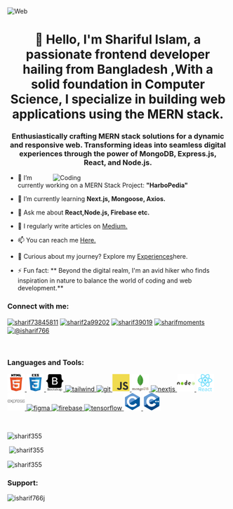 <img align="center" alt="Web" width="1000" src="https://i.ibb.co/6JrDPsM/1-x-OELk-Xpew-XA7u-ff-Gev-CA.gif" >
<h1 align="center">👋 Hello, I'm Shariful Islam, a passionate frontend developer hailing from Bangladesh ,With a solid foundation in Computer Science, I specialize in building web applications using the MERN stack.</h1>
<h3 align="center">Enthusiastically crafting MERN stack solutions for a dynamic and responsive web. Transforming ideas into seamless digital experiences through the power of MongoDB, Express.js, React, and Node.js.</h3>
<img align="right" alt="Coding" width="400" src="https://media.tenor.com/rePDfDWO3XoAAAAd/hacking.gif">


- 🔭 I’m currently working on a MERN Stack Project: **"HarboPedia"**

- 🌱 I’m currently learning **Next.js, Mongoose, Axios.**

- 💬 Ask me about **React,Node.js, Firebase etc.**

- 📝 I regularly write articles on <a href="https://medium.com/@isharif766" >Medium.<a/> 

- 📫 You can reach me <a href="mailto:isharif766@gmail.com" target="blank">Here.</a>

- 📄  Curious about my journey? Explore my <a href="https://drive.google.com/file/d/1JdTaDsuwQqLtnKgzzlXNve0UGZJ1OnIV/view?usp=sharing" >Experiences<a/>here.

- ⚡ Fun fact: ** Beyond the digital realm, I'm an avid hiker who finds inspiration in nature to balance the world of coding and web development.**



<h3 align="left">Connect with me:</h3>
<p align="left">
<a href="https://twitter.com/sharif73845811" target="blank"><img align="center" src="https://raw.githubusercontent.com/rahuldkjain/github-profile-readme-generator/master/src/images/icons/Social/twitter.svg" alt="sharif73845811" height="30" width="40" /></a>
<a href="https://linkedin.com/in/sharif2a99202" target="blank"><img align="center" src="https://raw.githubusercontent.com/rahuldkjain/github-profile-readme-generator/master/src/images/icons/Social/linked-in-alt.svg" alt="sharif2a99202" height="30" width="40" /></a>
<a href="https://fb.com/sharif39019" target="blank"><img align="center" src="https://raw.githubusercontent.com/rahuldkjain/github-profile-readme-generator/master/src/images/icons/Social/facebook.svg" alt="sharif39019" height="30" width="40" /></a>
<a href="https://instagram.com/sharifmoments" target="blank"><img align="center" src="https://raw.githubusercontent.com/rahuldkjain/github-profile-readme-generator/master/src/images/icons/Social/instagram.svg" alt="sharifmoments" height="30" width="40" /></a>
<a href="https://medium.com/@isharif766" target="blank"><img align="center" src="https://raw.githubusercontent.com/rahuldkjain/github-profile-readme-generator/master/src/images/icons/Social/medium.svg" alt="@isharif766" height="30" width="40" /></a>
</p>
<br/> 

<h3 align="left">Languages and Tools:</h3> 
<p align="left">  <a href="https://www.w3.org/html/" target="_blank" rel="noreferrer"> <img src="https://raw.githubusercontent.com/devicons/devicon/master/icons/html5/html5-original-wordmark.svg" alt="html5" width="40" height="40"/> </a>  <a href="https://www.w3schools.com/css/" target="_blank" rel="noreferrer"> <img src="https://raw.githubusercontent.com/devicons/devicon/master/icons/css3/css3-original-wordmark.svg" alt="css3" width="40" height="40"/> </a> <a href="https://getbootstrap.com" target="_blank" rel="noreferrer"> <img src="https://raw.githubusercontent.com/devicons/devicon/master/icons/bootstrap/bootstrap-plain-wordmark.svg" alt="bootstrap" width="40" height="40"/> </a> <a href="https://tailwindcss.com/" target="_blank" rel="noreferrer"> <img src="https://www.vectorlogo.zone/logos/tailwindcss/tailwindcss-icon.svg" alt="tailwind" width="40" height="40"/> </a>  <a href="https://git-scm.com/" target="_blank" rel="noreferrer"> <img src="https://www.vectorlogo.zone/logos/git-scm/git-scm-icon.svg" alt="git" width="40" height="40"/> </a>  <a href="https://developer.mozilla.org/en-US/docs/Web/JavaScript" target="_blank" rel="noreferrer"> <img src="https://raw.githubusercontent.com/devicons/devicon/master/icons/javascript/javascript-original.svg" alt="javascript" width="40" height="40"/> </a> <a href="https://www.mongodb.com/" target="_blank" rel="noreferrer"> <img src="https://raw.githubusercontent.com/devicons/devicon/master/icons/mongodb/mongodb-original-wordmark.svg" alt="mongodb" width="40" height="40"/> </a> <a href="https://nextjs.org/" target="_blank" rel="noreferrer"> <img src="https://cdn.worldvectorlogo.com/logos/nextjs-2.svg" alt="nextjs" width="40" height="40"/> </a> <a href="https://nodejs.org" target="_blank" rel="noreferrer"> <img src="https://raw.githubusercontent.com/devicons/devicon/master/icons/nodejs/nodejs-original-wordmark.svg" alt="nodejs" width="40" height="40"/> </a> <a href="https://reactjs.org/" target="_blank" rel="noreferrer"> <img src="https://raw.githubusercontent.com/devicons/devicon/master/icons/react/react-original-wordmark.svg" alt="react" width="40" height="40"/> </a>  <a href="https://expressjs.com" target="_blank" rel="noreferrer"> <img src="https://raw.githubusercontent.com/devicons/devicon/master/icons/express/express-original-wordmark.svg" alt="express" width="40" height="40"/> </a> <a href="https://www.figma.com/" target="_blank" rel="noreferrer"> <img src="https://www.vectorlogo.zone/logos/figma/figma-icon.svg" alt="figma" width="40" height="40"/> </a> <a href="https://firebase.google.com/" target="_blank" rel="noreferrer"> <img src="https://www.vectorlogo.zone/logos/firebase/firebase-icon.svg" alt="firebase" width="40" height="40"/> </a> <a href="https://www.tensorflow.org" target="_blank" rel="noreferrer"> <img src="https://www.vectorlogo.zone/logos/tensorflow/tensorflow-icon.svg" alt="tensorflow" width="40" height="40"/> </a>  <a href="https://www.cprogramming.com/" target="_blank" rel="noreferrer"> <img src="https://raw.githubusercontent.com/devicons/devicon/master/icons/c/c-original.svg" alt="c" width="40" height="40"/> </a> <a href="https://www.w3schools.com/cpp/" target="_blank" rel="noreferrer"> <img src="https://raw.githubusercontent.com/devicons/devicon/master/icons/cplusplus/cplusplus-original.svg" alt="cplusplus" width="40" height="40"/> </a> </p>

<br/>


<p><img align="center" src="https://github-readme-stats.vercel.app/api/top-langs?username=sharif355&show_icons=true&locale=en&layout=compact" alt="sharif355" /></p>

<p>&nbsp;<img align="center" src="https://github-readme-stats.vercel.app/api?username=sharif355&show_icons=true&locale=en" alt="sharif355" /></p>

<p><img align="center" src="https://github-readme-streak-stats.herokuapp.com/?user=sharif355&" alt="sharif355" /></p>

<h3 align="left">Support:</h3>
<p><a href="https://www.buymeacoffee.com/isharif766j"> <img align="left" src="https://cdn.buymeacoffee.com/buttons/v2/default-yellow.png" height="50" width="210" alt="isharif766j" /></a></p>
